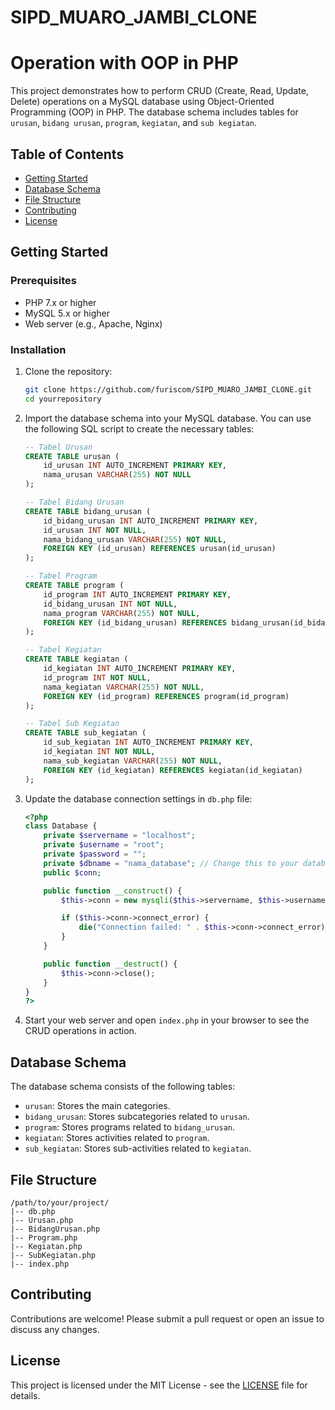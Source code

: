 # SIPD_MUARO_JAMBI_CLONE

#  Operation with OOP in PHP

This project demonstrates how to perform CRUD (Create, Read, Update, Delete) operations on a MySQL database using Object-Oriented Programming (OOP) in PHP. The database schema includes tables for `urusan`, `bidang urusan`, `program`, `kegiatan`, and `sub kegiatan`.

## Table of Contents

- [Getting Started](#getting-started)
- [Database Schema](#database-schema)
- [File Structure](#file-structure)
- [Contributing](#contributing)
- [License](#license)

## Getting Started

### Prerequisites

- PHP 7.x or higher
- MySQL 5.x or higher
- Web server (e.g., Apache, Nginx)

### Installation

1. Clone the repository:
    ```bash
    git clone https://github.com/furiscom/SIPD_MUARO_JAMBI_CLONE.git
    cd yourrepository
    ```

2. Import the database schema into your MySQL database. You can use the following SQL script to create the necessary tables:

    ```sql
    -- Tabel Urusan
    CREATE TABLE urusan (
        id_urusan INT AUTO_INCREMENT PRIMARY KEY,
        nama_urusan VARCHAR(255) NOT NULL
    );

    -- Tabel Bidang Urusan
    CREATE TABLE bidang_urusan (
        id_bidang_urusan INT AUTO_INCREMENT PRIMARY KEY,
        id_urusan INT NOT NULL,
        nama_bidang_urusan VARCHAR(255) NOT NULL,
        FOREIGN KEY (id_urusan) REFERENCES urusan(id_urusan)
    );

    -- Tabel Program
    CREATE TABLE program (
        id_program INT AUTO_INCREMENT PRIMARY KEY,
        id_bidang_urusan INT NOT NULL,
        nama_program VARCHAR(255) NOT NULL,
        FOREIGN KEY (id_bidang_urusan) REFERENCES bidang_urusan(id_bidang_urusan)
    );

    -- Tabel Kegiatan
    CREATE TABLE kegiatan (
        id_kegiatan INT AUTO_INCREMENT PRIMARY KEY,
        id_program INT NOT NULL,
        nama_kegiatan VARCHAR(255) NOT NULL,
        FOREIGN KEY (id_program) REFERENCES program(id_program)
    );

    -- Tabel Sub Kegiatan
    CREATE TABLE sub_kegiatan (
        id_sub_kegiatan INT AUTO_INCREMENT PRIMARY KEY,
        id_kegiatan INT NOT NULL,
        nama_sub_kegiatan VARCHAR(255) NOT NULL,
        FOREIGN KEY (id_kegiatan) REFERENCES kegiatan(id_kegiatan)
    );
    ```

3. Update the database connection settings in `db.php` file:

    ```php
    <?php
    class Database {
        private $servername = "localhost";
        private $username = "root";
        private $password = "";
        private $dbname = "nama_database"; // Change this to your database name
        public $conn;

        public function __construct() {
            $this->conn = new mysqli($this->servername, $this->username, $this->password, $this->dbname);

            if ($this->conn->connect_error) {
                die("Connection failed: " . $this->conn->connect_error);
            }
        }

        public function __destruct() {
            $this->conn->close();
        }
    }
    ?>
    ```

4. Start your web server and open `index.php` in your browser to see the CRUD operations in action.

## Database Schema

The database schema consists of the following tables:

- `urusan`: Stores the main categories.
- `bidang_urusan`: Stores subcategories related to `urusan`.
- `program`: Stores programs related to `bidang_urusan`.
- `kegiatan`: Stores activities related to `program`.
- `sub_kegiatan`: Stores sub-activities related to `kegiatan`.

## File Structure

```
/path/to/your/project/
|-- db.php
|-- Urusan.php
|-- BidangUrusan.php
|-- Program.php
|-- Kegiatan.php
|-- SubKegiatan.php
|-- index.php
```


## Contributing

Contributions are welcome! Please submit a pull request or open an issue to discuss any changes.

## License

This project is licensed under the MIT License - see the [LICENSE](LICENSE) file for details.


